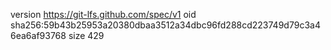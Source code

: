 version https://git-lfs.github.com/spec/v1
oid sha256:59b43b25953a20380dbaa3512a34dbc96fd288cd223749d79c3a46ea6af93768
size 429
